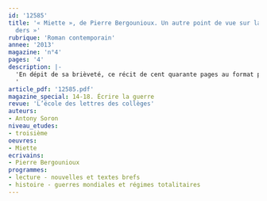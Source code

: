 ```yaml
---
id: '12585'
title: '« Miette », de Pierre Bergounioux. Un autre point de vue sur la « der des
  ders »'
rubrique: 'Roman contemporain'
annee: '2013'
magazine: 'n°4'
pages: '4'
description: |-
  'En dépit de sa brièveté, ce récit de cent quarante pages au format poche pourrait s’apparenter, nonobstant ses singulières ellipses, à une vaste saga familiale déclinée sur près d’un siècle. L’art narratif de Pierre Bergounioux consiste, avec une rare justesse de trait, à faire cas d’épisodes a priori anecdotiques – et loin de l’imagerie guerrière – qui en disent parfois plus long que la description réaliste des combats. Le plus intéressant dans le texte de Bergounioux reste sans doute l’attention qu’il porte aux « petites » scènes, telle la première, où les gars en permission, avant de repartir servir de chair à canon, viennent saluer la « petite communauté », avec cette mention essentielle : « à la façon des gens qui passent présenter leurs condoléances ».
  '
article_pdf: '12585.pdf'
magazine_special: 14-18. Écrire la guerre
revue: 'L’école des lettres des collèges'
auteurs:
- Antony Soron
niveau_etudes:
- troisième
oeuvres:
- Miette
ecrivains:
- Pierre Bergounioux
programmes:
- lecture - nouvelles et textes brefs
- histoire - guerres mondiales et régimes totalitaires
---
```

